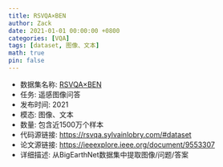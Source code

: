 ```yaml
---
title: RSVQA×BEN
author: Zack
date: 2021-01-01 00:00:00 +0800
categories: [VQA]
tags: [dataset, 图像、文本]
math: true
pin: false
---
```

- 数据集名称: [RSVQA×BEN](https://rsvqa.sylvainlobry.com/#dataset)
- 任务: 遥感图像问答
- 发布时间: 2021
- 模态: 图像、文本
- 数量: 包含近1500万个样本
- 代码源链接: https://rsvqa.sylvainlobry.com/#dataset
- 论文源链接: https://ieeexplore.ieee.org/document/9553307
- 详细描述: 从BigEarthNet数据集中提取图像/问题/答案
